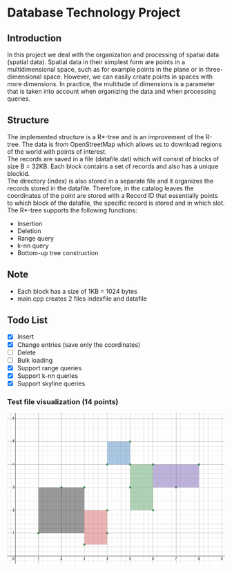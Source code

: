 # Database Technology Project
## Introduction
In this project we deal with the organization and processing of spatial data (spatial data). Spatial data in their simplest form are points in a multidimensional space, such as for example points in the plane or in three-dimensional space. However, we can easily create points in spaces with more dimensions. In practice, the multitude of dimensions is a parameter that is taken into account when organizing the data and when processing queries.

## Structure
The implemented structure is a R*-tree and is an improvement of the R-tree. The data is from OpenStreetMap which allows us to download regions of the world with points of interest.  
The records are saved in a file (datafile.dat) which will consist of blocks of size B = 32KB. Each block contains a set of records and also has a unique  blockid.  
The directory (index) is also stored in a separate file and it organizes the records stored in the datafile. Therefore, in the catalog leaves the coordinates of the point are stored with a Record ID that essentially points to which block of the datafile, the specific record is stored and in which slot.  
The R*-tree supports the following functions:
 - Insertion
 - Deletion
 - Range query
 - k-nn query
 - Bottom-up tree construction

## Note
- Each block has a size of 1KB = 1024 bytes
- main.cpp creates 2 files indexfile and datafile

## Todo List
- [X] Insert
- [X] Change entries (save only the coordinates)
- [ ] Delete
- [ ] Bulk loading
- [x] Support range queries
- [x] Support k-nn queries
- [x] Support skyline queries

### Test file visualization (14 points)
![Test file visualization](visualization.png)
